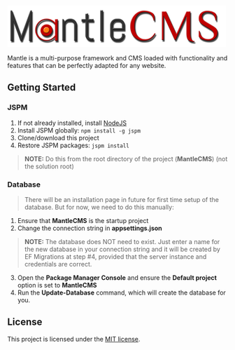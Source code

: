 ![Mantle CMS](https://github.com/gordon-matt/MantleCMS/raw/master/MantleCMS/wwwroot/img/logo.png)

Mantle is a multi-purpose framework and CMS loaded with functionality and features that can be perfectly adapted for any website.

## Getting Started

### JSPM

1. If not already installed, install [NodeJS](https://nodejs.org/en/download/)
2. Install JSPM globally: `npm install -g jspm`
3. Clone/download this project
4. Restore JSPM packages: `jspm install`
> **NOTE:** Do this from the root directory of the project (**MantleCMS**) (not the solution root)

### Database

> There will be an installation page in future for first time setup of the database. But for now, we need to do this manually:

1. Ensure that **MantleCMS** is the startup project
2. Change the connection string in **appsettings.json**
> **NOTE:** The database does NOT need to exist. Just enter a name for the new database in your connection string and it will be created by EF Migrations at step #4, provided that the server instance and credentials are correct.
3. Open the **Package Manager Console** and ensure the **Default project** option is set to **MantleCMS**
3. Run the **Update-Database** command, which will create the database for you.

## License

This project is licensed under the [MIT license](LICENSE.txt).
